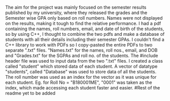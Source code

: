 The aim for the project was mainly focused on the semester results published by my university, where they released the grades and the Semester wise GPA only based on roll numbers. Names were not displayed on the results, making it tough to find the relative performance. I had a pdf containing the names, roll numbers, email, and date of birth of the students, so by using C++, I thought to combine the two pdfs and make a database of students with all their details including their semester GPAs. I couldn't find a C++ library to work with PDFs so I copy-pasted the entire PDFs to two separate ".txt" files. "Names.txt" for the names, roll nos., email, and DOB and "Grades.txt" for the SGPAs and roll no. of the students.
The #include<fstream> header file was used to input data from the two ".txt" files. I created a class called "student" which stored data of each student. A vector of datatype "students", called "Database" was used to store data of all the students. The roll number was used as an index for the vector as it was unique for each student. Eg. for Roll No = "B180001ME", "0001" was taken as the index, which made accessing each student faster and easier.
 #Rest of the readme yet to be added
